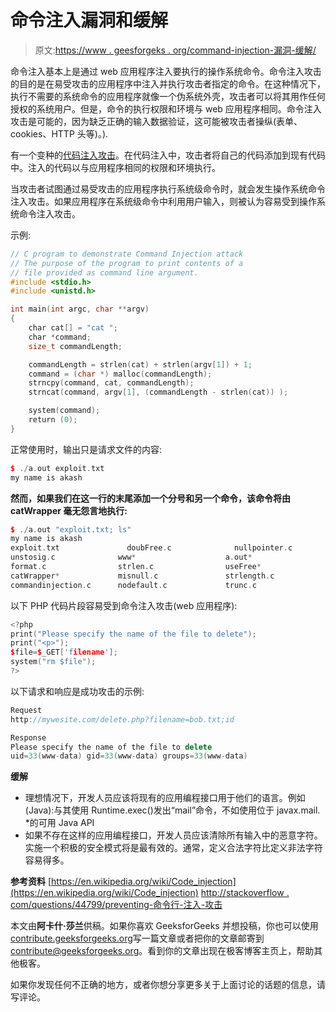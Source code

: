 # 命令注入漏洞和缓解

> 原文:[https://www . geesforgeks . org/command-injection-漏洞-缓解/](https://www.geeksforgeeks.org/command-injection-vulnerability-mitigation/)

命令注入基本上是通过 web 应用程序注入要执行的操作系统命令。命令注入攻击的目的是在易受攻击的应用程序中注入并执行攻击者指定的命令。在这种情况下，执行不需要的系统命令的应用程序就像一个伪系统外壳，攻击者可以将其用作任何授权的系统用户。但是，命令的执行权限和环境与 web 应用程序相同。命令注入攻击是可能的，因为缺乏正确的输入数据验证，这可能被攻击者操纵(表单、cookies、HTTP 头等)。).

有一个变种的[代码注入攻击](https://en.wikipedia.org/wiki/Code_injection)。在代码注入中，攻击者将自己的代码添加到现有代码中。注入的代码以与应用程序相同的权限和环境执行。

当攻击者试图通过易受攻击的应用程序执行系统级命令时，就会发生操作系统命令注入攻击。如果应用程序在系统级命令中利用用户输入，则被认为容易受到操作系统命令注入攻击。

示例:

```cpp
// C program to demonstrate Command Injection attack
// The purpose of the program to print contents of a
// file provided as command line argument.
#include <stdio.h>
#include <unistd.h>

int main(int argc, char **argv)
{
    char cat[] = "cat ";
    char *command;
    size_t commandLength;

    commandLength = strlen(cat) + strlen(argv[1]) + 1;
    command = (char *) malloc(commandLength);
    strncpy(command, cat, commandLength);
    strncat(command, argv[1], (commandLength - strlen(cat)) );

    system(command);
    return (0);
}
```

正常使用时，输出只是请求文件的内容:

```cpp
$ ./a.out exploit.txt
my name is akash

```

**然而，如果我们在这一行的末尾添加一个分号和另一个命令，该命令将由 catWrapper 毫无怨言地执行:**

```cpp
$ ./a.out "exploit.txt; ls"
my name is akash
exploit.txt               doubFree.c              nullpointer.c
unstosig.c              www*                    a.out*
format.c                strlen.c                useFree*
catWrapper*             misnull.c               strlength.c             useFree.c
commandinjection.c      nodefault.c             trunc.c                 writeWhatWhere.c

```

以下 PHP 代码片段容易受到命令注入攻击(web 应用程序):

```cpp
<?php
print("Please specify the name of the file to delete");
print("<p>");
$file=$_GET['filename'];
system("rm $file");
?>
```

以下请求和响应是成功攻击的示例:

```cpp
Request
http://mywesite.com/delete.php?filename=bob.txt;id

```

```cpp
Response
Please specify the name of the file to delete
uid=33(www-data) gid=33(www-data) groups=33(www-data) 

```

**缓解**

*   理想情况下，开发人员应该将现有的应用编程接口用于他们的语言。例如(Java):与其使用 Runtime.exec()发出“mail”命令，不如使用位于 javax.mail. *的可用 Java API
*   如果不存在这样的应用编程接口，开发人员应该清除所有输入中的恶意字符。实施一个积极的安全模式将是最有效的。通常，定义合法字符比定义非法字符容易得多。

**参考资料**
[https://en.wikipedia.org/wiki/Code_injection](https://en.wikipedia.org/wiki/Code_injection)
[http://stackoverflow . com/questions/44799/preventing-命令行-注入-攻击](http://stackoverflow.com/questions/44799/preventing-command-line-injection-attacks)

本文由**阿卡什·莎兰**供稿。如果你喜欢 GeeksforGeeks 并想投稿，你也可以使用[contribute.geeksforgeeks.org](http://www.contribute.geeksforgeeks.org)写一篇文章或者把你的文章邮寄到 contribute@geeksforgeeks.org。看到你的文章出现在极客博客主页上，帮助其他极客。

如果你发现任何不正确的地方，或者你想分享更多关于上面讨论的话题的信息，请写评论。
